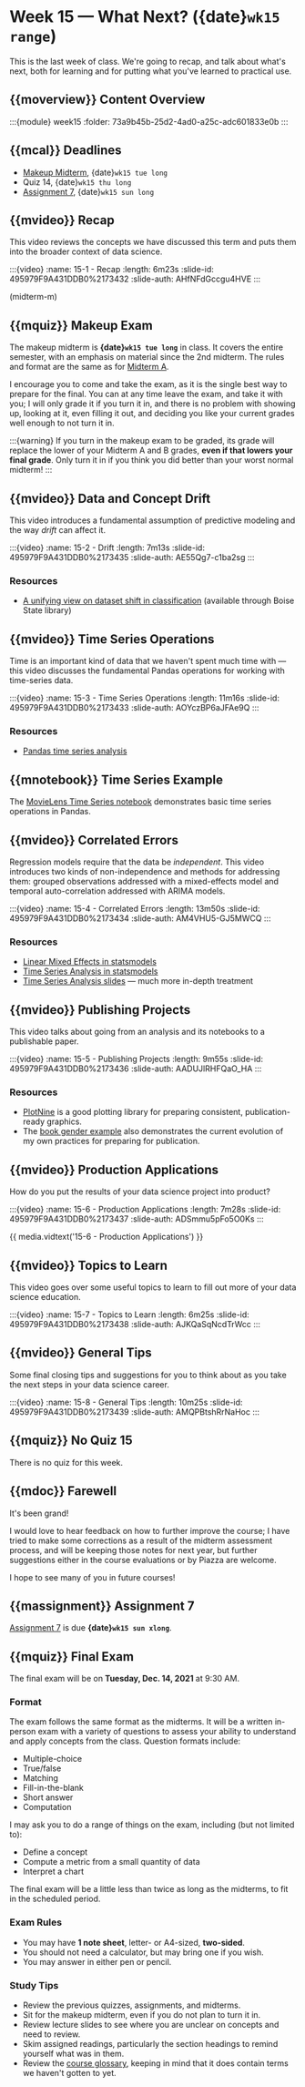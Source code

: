 # Week 15 — What Next? ({date}`wk15 range`)

This is the last week of class. We're going to recap, and talk about what's next, both for learning and for putting what you've learned to practical use.

## {{moverview}} Content Overview

:::{module} week15
:folder: 73a9b45b-25d2-4ad0-a25c-adc601833e0b
:::

## {{mcal}} Deadlines

- [Makeup Midterm](midterm-m), {date}`wk15 tue long`
- Quiz 14, {date}`wk15 thu long`
- [Assignment 7](../assignments/A7/index.md), {date}`wk15 sun long`

## {{mvideo}} Recap

This video reviews the concepts we have discussed this term and puts them into the broader context of data science.

:::{video}
:name: 15-1 - Recap
:length: 6m23s
:slide-id: 495979F9A431DDB0%2173432
:slide-auth: AHfNFdGccgu4HVE
:::

(midterm-m)
## {{mquiz}} Makeup Exam

The makeup midterm is **{date}`wk15 tue long`** in class.  It covers the entire semester, with an emphasis on material since the 2nd midterm.
The rules and format are the same as for [Midterm A](midterm-a).

I encourage you to come and take the exam, as it is the single best way to prepare for the final.  You can at any time leave the exam, and take it with you; I will only grade it if you turn it in, and there is no problem with showing up, looking at it, even filling it out, and deciding you like your current grades well enough to not turn it in.

:::{warning}
If you turn in the makeup exam to be graded, its grade will replace the lower of your Midterm A and B grades, **even if that lowers your final grade**.
Only turn it in if you think you did better than your worst normal midterm!
:::

## {{mvideo}} Data and Concept Drift

This video introduces a fundamental assumption of predictive modeling and the way *drift* can affect it.
 
:::{video}
:name: 15-2 - Drift
:length: 7m13s
:slide-id: 495979F9A431DDB0%2173435
:slide-auth: AE55Qg7-c1ba2sg
:::

### Resources

- [A unifying view on dataset shift in classification](https://doi.org/10.1016/j.patcog.2011.06.019) (available through Boise State library)

## {{mvideo}} Time Series Operations

Time is an important kind of data that we haven't spent much time with — this video discusses the fundamental Pandas operations for working with time-series data.

:::{video}
:name: 15-3 - Time Series Operations
:length: 11m16s
:slide-id: 495979F9A431DDB0%2173433
:slide-auth: AOYczBP6aJFAe9Q
:::

### Resources

- [Pandas time series analysis](https://pandas.pydata.org/pandas-docs/stable/user_guide/timeseries.html)

## {{mnotebook}} Time Series Example

The [MovieLens Time Series notebook](../resources/tutorials/MLTimeSeries.ipynb) demonstrates basic time series operations in Pandas.

## {{mvideo}} Correlated Errors

Regression models require that the data be *independent*. This video introduces two kinds of non-independence and methods for addressing them: grouped observations addressed with a mixed-effects model and temporal auto-correlation addressed with ARIMA models.

:::{video}
:name: 15-4 - Correlated Errors
:length: 13m50s
:slide-id: 495979F9A431DDB0%2173434
:slide-auth: AM4VHU5-GJ5MWCQ
:::

### Resources

- [Linear Mixed Effects in statsmodels](https://www.statsmodels.org/stable/mixed_linear.html)
- [Time Series Analysis in statsmodels](https://www.statsmodels.org/stable/tsa.html)
- [Time Series Analysis slides](http://people.cs.pitt.edu/~milos/courses/cs3750/lectures/class16.pdf) — much more in-depth treatment

## {{mvideo}} Publishing Projects

This video talks about going from an analysis and its notebooks to a publishable paper.

:::{video}
:name: 15-5 - Publishing Projects
:length: 9m55s
:slide-id: 495979F9A431DDB0%2173436
:slide-auth: AADUJlRHFQaO_HA
:::

### Resources

- [PlotNine](https://plotnine.readthedocs.io/en/stable/api.html) is a good plotting library for preparing consistent, publication-ready graphics.
- The [book gender example](w14-more-examples) also demonstrates the current evolution of my own practices for preparing for publication.

## {{mvideo}} Production Applications

How do you put the results of your data science project into product?

:::{video}
:name: 15-6 - Production Applications
:length: 7m28s
:slide-id: 495979F9A431DDB0%2173437
:slide-auth: ADSmmu5pFo5O0Ks
:::

{{ media.vidtext('15-6 - Production Applications') }}

## {{mvideo}} Topics to Learn

This video goes over some useful topics to learn to fill out more of your data science education.

:::{video}
:name: 15-7 - Topics to Learn
:length: 6m25s
:slide-id: 495979F9A431DDB0%2173438
:slide-auth: AJKQaSqNcdTrWcc
:::

## {{mvideo}} General Tips

Some final closing tips and suggestions for you to think about as you take the next steps in your data science career.

:::{video}
:name: 15-8 - General Tips
:length: 10m25s
:slide-id: 495979F9A431DDB0%2173439
:slide-auth: AMQPBtshRrNaHoc
:::

## {{mquiz}} No Quiz 15

There is no quiz for this week.

## {{mdoc}} Farewell

It's been grand!

I would love to hear feedback on how to further improve the course; I have tried to make some corrections as a result of the midterm assessment process, and will be keeping those notes for next year, but further suggestions either in the course evaluations or by Piazza are welcome.

I hope to see many of you in future courses!

## {{massignment}} Assignment 7

[Assignment 7](../assignments/A7/index.md) is due **{date}`wk15 sun xlong`**.

## {{mquiz}} Final Exam

The final exam will be on **Tuesday, Dec. 14, 2021** at 9:30 AM.

### Format

The exam follows the same format as the midterms. It will be a written in-person exam with a variety of questions to assess your ability to understand and apply concepts from the class.  Question formats include:

- Multiple-choice
- True/false
- Matching
- Fill-in-the-blank
- Short answer
- Computation

I may ask you to do a range of things on the exam, including (but not limited to):

- Define a concept
- Compute a metric from a small quantity of data
- Interpret a chart

The final exam will be a little less than twice as long as the midterms, to fit in the scheduled period.

### Exam Rules

- You may have **1 note sheet**, letter- or A4-sized, **two-sided**.
- You should not need a calculator, but may bring one if you wish.
- You may answer in either pen or pencil.

### Study Tips

- Review the previous quizzes, assignments, and midterms.
- Sit for the makeup midterm, even if you do not plan to turn it in.
- Review lecture slides to see where you are unclear on concepts and need to review.
- Skim assigned readings, particularly the section headings to remind yourself what was in them.
- Review the [course glossary](../glossary.md), keeping in mind that it does contain terms we haven't gotten to yet.
